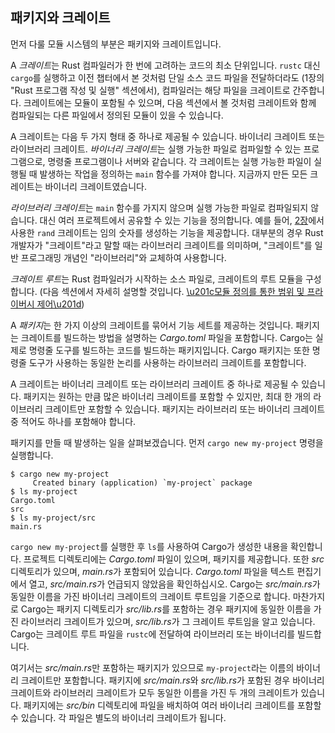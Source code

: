 ## 패키지와 크레이트

먼저 다룰 모듈 시스템의 부분은 패키지와 크레이트입니다.

A *크레이트*는 Rust 컴파일러가 한 번에 고려하는 코드의 최소 단위입니다. `rustc` 대신 `cargo`를 실행하고 이전 챕터에서 본 것처럼 단일 소스 코드 파일을 전달하더라도 (1장의 "Rust 프로그램 작성 및 실행" 섹션에서), 컴파일러는 해당 파일을 크레이트로 간주합니다. 크레이트에는 모듈이 포함될 수 있으며, 다음 섹션에서 볼 것처럼 크레이트와 함께 컴파일되는 다른 파일에서 정의된 모듈이 있을 수 있습니다.

A 크레이트는 다음 두 가지 형태 중 하나로 제공될 수 있습니다. 바이너리 크레이트 또는 라이브러리 크레이트.
*바이너리 크레이트*는 실행 가능한 파일로 컴파일할 수 있는 프로그램으로, 명령줄 프로그램이나 서버와 같습니다. 각 크레이트는 실행 가능한 파일이 실행될 때 발생하는 작업을 정의하는 `main` 함수를 가져야 합니다. 지금까지 만든 모든 크레이트는 바이너리 크레이트였습니다.

*라이브러리 크레이트*는 `main` 함수를 가지지 않으며 실행 가능한 파일로 컴파일되지 않습니다. 대신 여러 프로젝트에서 공유할 수 있는 기능을 정의합니다. 예를 들어, [2장][rand]<!-- ignore -->에서 사용한 `rand` 크레이트는 임의 숫자를 생성하는 기능을 제공합니다.
대부분의 경우 Rust 개발자가 "크레이트"라고 말할 때는 라이브러리 크레이트를 의미하며, "크레이트"를 일반 프로그래밍 개념인 "라이브러리"와 교체하여 사용합니다.

*크레이트 루트*는 Rust 컴파일러가 시작하는 소스 파일로, 크레이트의 루트 모듈을 구성합니다. (다음 섹션에서 자세히 설명할 것입니다. [\u201c모듈 정의를 통한 범위 및 프라이버시 제어\u201d][modules]<!-- ignore -->)

A *패키지*는 한 가지 이상의 크레이트를 묶어서 기능 세트를 제공하는 것입니다. 패키지는 크레이트를 빌드하는 방법을 설명하는 *Cargo.toml* 파일을 포함합니다. Cargo는 실제로 명령줄 도구를 빌드하는 코드를 빌드하는 패키지입니다. Cargo 패키지는 또한 명령줄 도구가 사용하는 동일한 논리를 사용하는 라이브러리 크레이트를 포함합니다.

A 크레이트는 바이너리 크레이트 또는 라이브러리 크레이트 중 하나로 제공될 수 있습니다. 패키지는 원하는 만큼 많은 바이너리 크레이트를 포함할 수 있지만, 최대 한 개의 라이브러리 크레이트만 포함할 수 있습니다. 패키지는 라이브러리 또는 바이너리 크레이트 중 적어도 하나를 포함해야 합니다.

패키지를 만들 때 발생하는 일을 살펴보겠습니다. 먼저 `cargo new my-project` 명령을 실행합니다.

```console
$ cargo new my-project
     Created binary (application) `my-project` package
$ ls my-project
Cargo.toml
src
$ ls my-project/src
main.rs
```

`cargo new my-project`를 실행한 후 `ls`를 사용하여 Cargo가 생성한 내용을 확인합니다. 프로젝트 디렉토리에는 *Cargo.toml* 파일이 있으며, 패키지를 제공합니다. 또한 *src* 디렉토리가 있으며, *main.rs*가 포함되어 있습니다. *Cargo.toml* 파일을 텍스트 편집기에서 열고, *src/main.rs*가 언급되지 않았음을 확인하십시오. Cargo는 *src/main.rs*가 동일한 이름을 가진 바이너리 크레이트의 크레이트 루트임을 기준으로 합니다. 마찬가지로 Cargo는 패키지 디렉토리가 *src/lib.rs*를 포함하는 경우 패키지에 동일한 이름을 가진 라이브러리 크레이트가 있으며, *src/lib.rs*가 그 크레이트 루트임을 알고 있습니다. Cargo는 크레이트 루트 파일을 `rustc`에 전달하여 라이브러리 또는 바이너리를 빌드합니다.

여기서는 *src/main.rs*만 포함하는 패키지가 있으므로 `my-project`라는 이름의 바이너리 크레이트만 포함합니다. 패키지에 *src/main.rs*와 *src/lib.rs*가 포함된 경우 바이너리 크레이트와 라이브러리 크레이트가 모두 동일한 이름을 가진 두 개의 크레이트가 있습니다. 패키지에는 *src/bin* 디렉토리에 파일을 배치하여 여러 바이너리 크레이트를 포함할 수 있습니다. 각 파일은 별도의 바이너리 크레이트가 됩니다.

[modules]: ch07-02-defining-modules-to-control-scope-and-privacy.html
[rand]: ch02-00-guessing-game-tutorial.html#generating-a-random-number

